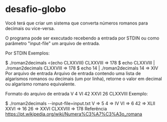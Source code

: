 # desafio-globo
Você terá que criar um sistema que converta números romanos para decimais ou vice-versa.

O programa pode ser executado recebendo a entrada por STDIN ou como parâmetro "input-file" um arquivo de entrada.

Por STDIN
Exemplos:

$ ./roman2decimals <(echo CLXXVIII)
CLXXVIII => 178
$ echo CLXXVIII | ./roman2decimals
CLXXVIII => 178
$ echo 14 | ./roman2decimals
14 => XIV
Por arquivo de entrada
Arquivo de entrada contendo uma lista de algarismos romanos ou decimais (um por linha), retorne o valor em decimal ou algarismo romano equivalente.

Formato do arquivo de entrada
V
4
VI
42
XXVI
26
CLXXVIII
Exemplo:

$ ./roman2decimals --input-file=input.txt
V => 5
4 => IV
VI => 6
42 => XLII
XXVI => 16
26 => XXVI
CLXXVIII => 178
Referência
https://pt.wikipedia.org/wiki/Numera%C3%A7%C3%A3o_romana
